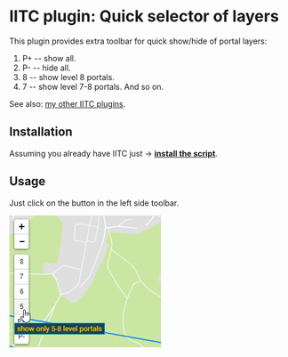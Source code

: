 # IITC plugin: Quick selector of layers

This plugin provides extra toolbar for quick show/hide of portal layers:
1. P+ -- show all.
1. P- -- hide all.
2. 8 -- show level 8 portals.
2. 7 -- show level 7-8 portals.
And so on.

See also: [my other IITC plugins](https://github.com/search?q=user%3AEccenux+iitc-plugin&type=Repositories).

Installation
------------

Assuming you already have IITC just &rarr; **[install the script](https://github.com/Eccenux/iitc-plugin-layers-selector/raw/master/layers-selector.user.js)**.

Usage
------------

Just click on the button in the left side toolbar.

<img src="https://raw.githubusercontent.com/Eccenux/iitc-plugin-layers-selector/master/screen.png" alt="Screen">
